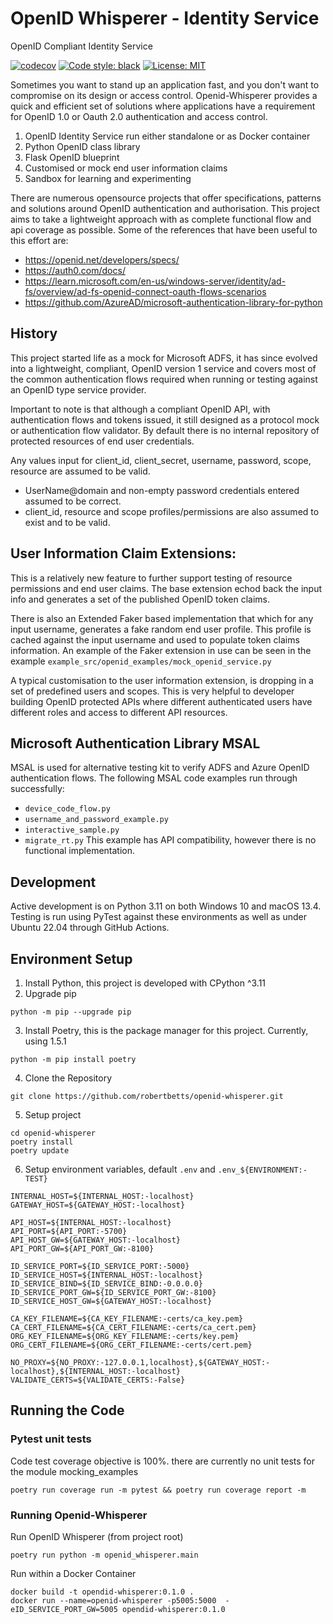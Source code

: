 # OpenID Whisperer - Identity Service
OpenID Compliant Identity Service

[![codecov](https://codecov.io/gh/robertbetts/openid-whisperer/branch/main/graph/badge.svg?token=DVSBZY794D)](https://codecov.io/gh/robertbetts/openid-whisperer)
[![Code style: black](https://img.shields.io/badge/code%20style-black-000000.svg)](https://github.com/psf/black)
[![License: MIT](https://img.shields.io/badge/License-MIT-yellow.svg)](https://opensource.org/licenses/MIT)

Sometimes you want to stand up an application fast, and you don't want to compromise on its design or access control.
Openid-Whisperer provides a quick and efficient set of solutions where applications have a requirement for OpenID 1.0
or Oauth 2.0 authentication and access control.

1. OpenID Identity Service run either standalone or as Docker container
2. Python OpenID class library
3. Flask OpenID blueprint
4. Customised or mock end user information claims 
5. Sandbox for learning and experimenting

There are numerous opensource projects that offer specifications, patterns and solutions around OpenID
authentication and authorisation. This project aims to take a lightweight approach with as complete functional flow and
api coverage as possible. Some of the references that have been useful to this effort are:

* https://openid.net/developers/specs/
* https://auth0.com/docs/
* https://learn.microsoft.com/en-us/windows-server/identity/ad-fs/overview/ad-fs-openid-connect-oauth-flows-scenarios
* https://github.com/AzureAD/microsoft-authentication-library-for-python

## History
This project started life as a mock for Microsoft ADFS, it has since evolved into a lightweight, compliant,
OpenID version 1 service and covers most of the common authentication flows required when running or testing against  
an OpenID type service provider. 

Important to note is that although a compliant OpenID API, with authentication flows and tokens issued, it still 
designed as a protocol mock or authentication flow validator. By default there is no internal repository of 
protected resources of end user credentials. 

Any values input for client_id, client_secret, username, password, scope, resource are assumed to be valid.
* UserName@domain and non-empty password credentials entered assumed to be correct.
* client_id, resource and scope profiles/permissions are also assumed to exist and to be valid.

## User Information Claim Extensions:
This is a relatively new feature to further support testing of resource permissions and end user claims. The 
base extension echod back the input info and generates a set of the published OpenID token claims. 

There is also an Extended Faker based implementation that which for any input username, generates a fake random 
end user profile. This profile is cached against the input username and used to populate token claims 
information. An example of the Faker extension in use can be seen in the example 
`example_src/openid_examples/mock_openid_service.py`

A typical customisation to the user information extension, is dropping in a set of predefined users and scopes. 
This is very helpful to developer building OpenID protected APIs where different authenticated users have 
different roles and access to different API resources.

## Microsoft Authentication Library MSAL
MSAL is used for alternative testing kit to verify ADFS and Azure OpenID authentication flows. The
following MSAL code examples run through successfully:
* `device_code_flow.py`
* `username_and_password_example.py`
* `interactive_sample.py`
* `migrate_rt.py` This example has API compatibility, however there is no functional implementation.

## Development
Active development is on Python 3.11 on both Windows 10 and macOS 13.4. Testing is run using PyTest against these 
environments as well as under Ubuntu 22.04 through GitHub Actions.

## Environment Setup
1. Install Python, this project is developed with CPython ^3.11
2. Upgrade pip
```commandline
python -m pip --upgrade pip
```
3. Install Poetry, this is the package manager for this project. Currently, using 1.5.1
```
python -m pip install poetry
```
4. Clone the Repository
```commandline
git clone https://github.com/robertbetts/openid-whisperer.git
```
5. Setup project
```commandline
cd openid-whisperer
poetry install
poetry update
```
6. Setup environment variables, default `.env` and `.env_${ENVIRONMENT:-TEST}`
```
INTERNAL_HOST=${INTERNAL_HOST:-localhost}
GATEWAY_HOST=${GATEWAY_HOST:-localhost}

API_HOST=${INTERNAL_HOST:-localhost}
API_PORT=${API_PORT:-5700}
API_HOST_GW=${GATEWAY_HOST:-localhost}
API_PORT_GW=${API_PORT_GW:-8100}

ID_SERVICE_PORT=${ID_SERVICE_PORT:-5000}
ID_SERVICE_HOST=${INTERNAL_HOST:-localhost}
ID_SERVICE_BIND=${ID_SERVICE_BIND:-0.0.0.0}
ID_SERVICE_PORT_GW=${ID_SERVICE_PORT_GW:-8100}
ID_SERVICE_HOST_GW=${GATEWAY_HOST:-localhost}

CA_KEY_FILENAME=${CA_KEY_FILENAME:-certs/ca_key.pem}
CA_CERT_FILENAME=${CA_CERT_FILENAME:-certs/ca_cert.pem}
ORG_KEY_FILENAME=${ORG_KEY_FILENAME:-certs/key.pem}
ORG_CERT_FILENAME=${ORG_CERT_FILENAME:-certs/cert.pem}

NO_PROXY=${NO_PROXY:-127.0.0.1,localhost},${GATEWAY_HOST:-localhost},${INTERNAL_HOST:-localhost}
VALIDATE_CERTS=${VALIDATE_CERTS:-False}
```

## Running the Code
### Pytest unit tests
Code test coverage objective is 100%. there are currently no unit tests for the module mocking_examples
```
poetry run coverage run -m pytest && poetry run coverage report -m
```

### Running Openid-Whisperer
Run OpenID Whisperer (from project root)
```
poetry run python -m openid_whisperer.main 
```

Run within a Docker Container
```
docker build -t opendid-whisperer:0.1.0 .
docker run --name=openid-whisperer -p5005:5000  -eID_SERVICE_PORT_GW=5005 opendid-whisperer:0.1.0
```